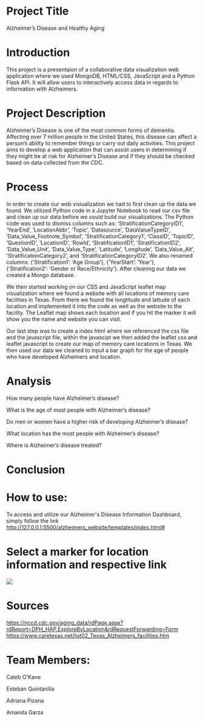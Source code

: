 # Project Title
Alzheimer’s Disease and Healthy Aging

# Introduction
This project is a presentaion of a collaborative data visualization web application where we used MongoDB, HTML/CSS, JavaScript and a Python Flask API. It will allow users to interactively access data in regards to information with Alzheimers. 

# Project Description
Alzheimer’s Disease is one of the most common forms of dementia. Affecting over 7 million people in the United States, this disease can affect a person’s ability to remember things or carry out daily activities. This project aims to develop a web application that can assist users in determining if they might be at risk for Alzheimer’s Disease and if they should be checked based on data collected from the CDC.

# Process
In order to create our web visiualization we had to first clean up the data we found. We utilized Python code in a Jupyter Notebook to read our csv file and clean up our data before we could build our visualizations. 
The Python code was used to dismiss columns such as: ‘StratificationCategoryID1’, ‘YearEnd’, ‘LocationAbbr’, ‘Topic’, ‘Datasource’, ‘DataValueTypeID’, ‘Data_Value_Footnote_Symbol’, ‘StratificationCategory1’, ‘ClassID’, ‘TopicID’, ‘QuestionID’, ‘LocationID’, ‘RowId’, ‘StratificationID1’, ‘StratificationID2’, ‘Data_Value_Unit’, ‘Data_Value_Type’, ‘Latitude’, ‘Longitude’, ‘Data_Value_Alt’, ‘StratificationCategory2’, and ‘StratificationCategoryID2’.
We also renamed columns: {‘Stratification1’: ‘Age Group’}, {‘YearStart’: ‘Year’}, {‘Stratification2’: ‘Gender or Race/Ethnicity’}. After cleaning our data we created a Mongo database.

We then started working on our CSS and JavaScript leaflet map visualization where we found a website with all locations of memory care facilities in Texas. From there we found the longtitude and lattude of each location and implemented it into the code as well as the website to the facility. The Leaflet map shows each location and if you hit the marker it will show you the name and website you can visit. 

Our last step was to create a index html where we referenced the css file and the javascript file, within the javascipt we then added the leaflet css and leaflet javascript to create our map of memory care locations in Texas. We then used our data we cleaned to input a bar graph for the age of people who have developed Alzheimers and location. 

# Analysis
How many people have Alzheimer’s disease?​

What is the age of most people with Alzheimer’s disease?​

Do men or women have a higher risk of developing Alzheimer’s disease?​

What location has the most people with Alzheimer’s disease?​

Where is Alzheimer’s disease treated?​

# Conclusion

# How to use:
To access and utilize our Alzheimer's Disease Information Dashboard, simply follow the link http://127.0.0.1:5500/alzheimers_website/templates/index.html# 

# Select a marker for location information and respective link
![](https://github.com/apizana/Project3/blob/main/GIF%20for%20demo/Mapdemo.gif)

# Sources 
https://nccd.cdc.gov/aging_data/rdPage.aspx?rdReport=DPH_HAP.ExploreByLocation&rdRequestForwarding=Form
https://www.caretexas.net/list02_Texas_Alzheimers_facilities.htm

# Team Members: 
Caleb O'Kane

Esteban Quintanilla

Adriana Pizana

Amanda Garza
